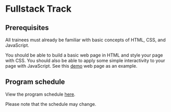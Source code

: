 # Fullstack Track

## Prerequisites

All trainees must already be familiar with basic concepts of HTML, CSS, and JavaScript. 

You should be able to build a basic web page in HTML and style your page with CSS. You should also be able to apply some simple interactivity to your page with JavaScript. See this [demo](https://developer-program.github.io/simple-web-page/) web page as an example. 

## Program schedule 

View the program schedule [here](https://github.com/developer-program/fullstack-track/projects/1). 

Please note that the schedule may change.
